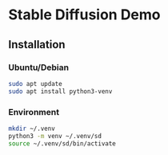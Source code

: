 # Stable Diffusion Demo

## Installation

### Ubuntu/Debian

```bash
sudo apt update
sudo apt install python3-venv
```

### Environment

```bash
mkdir ~/.venv
python3 -m venv ~/.venv/sd
source ~/.venv/sd/bin/activate
```
